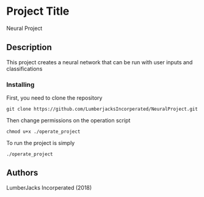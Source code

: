# Project Title

Neural Project

## Description

This project creates a neural network that can be run with user inputs and classifications

### Installing

First, you need to clone the repository

```
git clone https://github.com/LumberjacksIncorperated/NeuralProject.git
```

Then change permissions on the operation script

```
chmod u+x ./operate_project
```

To run the project is simply

```
./operate_project
```


## Authors

 LumberJacks Incorperated (2018)